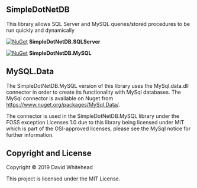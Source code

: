 ## SimpleDotNetDB
This library allows SQL Server and MySQL queries/stored procedures to be run quickly and dynamically

[![NuGet](https://img.shields.io/nuget/v/SimpleDotNetDB.SQLServer.svg?maxAge=3600)](https://www.nuget.org/packages/SimpleDotNetDB.SQLServer/) **SimpleDotNetDB.SQLServer**

[![NuGet](https://img.shields.io/nuget/v/SimpleDotNetDB.MySQL.svg?maxAge=3600)](https://www.nuget.org/packages/SimpleDotNetDB.MySQL/) **SimpleDotNetDB.MySQL**

## MySQL.Data
The SimpleDotNetDB.MySQL version of this library uses the MySql.data.dll connector in order to create its functionality with MySql databases. The MySql connector is available on Nuget from https://www.nuget.org/packages/MySql.Data/. 

The connector is used in the SimpleDotNetDB.MySQL library under the FOSS exception Licenses 1.0 due to this library being licensed under MIT which is part of the OSI-approved licenses, please see the MySql notice for further information.


## Copyright and License
Copyright &copy; 2019 David Whitehead

This project is licensed under the MIT License.
